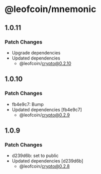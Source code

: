 # @leofcoin/mnemonic

## 1.0.11

### Patch Changes

- Upgrade dependencies
- Updated dependencies
  - @leofcoin/crypto@0.2.10

## 1.0.10

### Patch Changes

- fb4e9c7: Bump
- Updated dependencies [fb4e9c7]
  - @leofcoin/crypto@0.2.9

## 1.0.9

### Patch Changes

- d239d6b: set to public
- Updated dependencies [d239d6b]
  - @leofcoin/crypto@0.2.8
